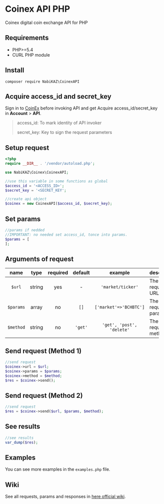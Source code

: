 # Coinex API PHP
Coinex digital coin exchange API for PHP

## Requirements
- PHP>=5.4
- CURL PHP module

## Install
```
composer require NabiKAZ\CoinexAPI
```

## Acquire access\_id and secret\_key
Sign in to [CoinEx](https://www.coinex.com) before invoking API and get Acquire access\_id/secret\_key in **Account** &gt; **API**.

> access\_id: To mark identity of API invoker
> 
> secret\_key: Key to sign the request parameters

## Setup request
```php
<?php
require __DIR__ . '/vendor/autoload.php';

use NabiKAZ\Coinex\CoinexAPI;

//use this variable in some functions as global
$access_id = '<ACCESS_ID>';
$secret_key = '<SECRET_KEY';

//create api object
$coinex = new CoinexAPI($access_id, $secret_key);
```

## Set params
```php
//params if nedded
//IMPORTANT: no needed set access_id, tonce into params.
$params = [
];
```

## Arguments of request
|    name   |  type  | required | default |          example          | description            |
|:---------:|:------:|:--------:|:-------:|:-------------------------:|------------------------|
| `$url`    | string | yes      | -       | `'market/ticker'`         | The request URL        |
| `$params` | array  | no       | `[]`    | `['market'=>'BCHBTC']`    | The request parameters |
| `$method` | string | no       | `'get'` | `'get', 'post', 'delete'` | The request method     |

## Send request (Method 1)
```php
//send request
$coinex->url = $url;
$coinex->params = $params;
$coinex->method = $method;
$res = $coinex->send();
```

## Send request (Method 2)
```php
//send request
$res = $coinex->send($url, $params, $method);
```

## See results
```PHP
//see results
var_dump($res);
```

## Examples
You can see more examples in the `examples.php` file.

## Wiki
See all requests, params and responses in [here official wiki](https://github.com/coinexcom/coinex_exchange_api/wiki).
